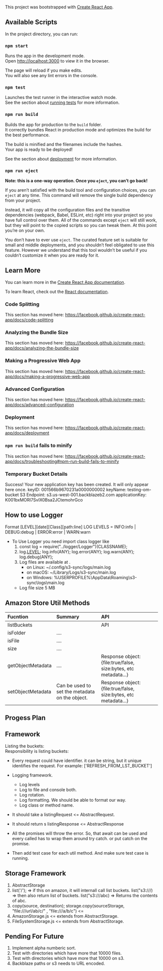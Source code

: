 This project was bootstrapped with [Create React App](https://github.com/facebook/create-react-app).

## Available Scripts

In the project directory, you can run:

### `npm start`

Runs the app in the development mode.<br />
Open [http://localhost:3000](http://localhost:3000) to view it in the browser.

The page will reload if you make edits.<br />
You will also see any lint errors in the console.

### `npm test`

Launches the test runner in the interactive watch mode.<br />
See the section about [running tests](https://facebook.github.io/create-react-app/docs/running-tests) for more information.

### `npm run build`

Builds the app for production to the `build` folder.<br />
It correctly bundles React in production mode and optimizes the build for the best performance.

The build is minified and the filenames include the hashes.<br />
Your app is ready to be deployed!

See the section about [deployment](https://facebook.github.io/create-react-app/docs/deployment) for more information.

### `npm run eject`

**Note: this is a one-way operation. Once you `eject`, you can’t go back!**

If you aren’t satisfied with the build tool and configuration choices, you can `eject` at any time. This command will remove the single build dependency from your project.

Instead, it will copy all the configuration files and the transitive dependencies (webpack, Babel, ESLint, etc) right into your project so you have full control over them. All of the commands except `eject` will still work, but they will point to the copied scripts so you can tweak them. At this point you’re on your own.

You don’t have to ever use `eject`. The curated feature set is suitable for small and middle deployments, and you shouldn’t feel obligated to use this feature. However we understand that this tool wouldn’t be useful if you couldn’t customize it when you are ready for it.

## Learn More

You can learn more in the [Create React App documentation](https://facebook.github.io/create-react-app/docs/getting-started).

To learn React, check out the [React documentation](https://reactjs.org/).

### Code Splitting

This section has moved here: https://facebook.github.io/create-react-app/docs/code-splitting

### Analyzing the Bundle Size

This section has moved here: https://facebook.github.io/create-react-app/docs/analyzing-the-bundle-size

### Making a Progressive Web App

This section has moved here: https://facebook.github.io/create-react-app/docs/making-a-progressive-web-app

### Advanced Configuration

This section has moved here: https://facebook.github.io/create-react-app/docs/advanced-configuration

### Deployment

This section has moved here: https://facebook.github.io/create-react-app/docs/deployment

### `npm run build` fails to minify

This section has moved here: https://facebook.github.io/create-react-app/docs/troubleshooting#npm-run-build-fails-to-minify

### Temporary Bucket Details

Success! Your new application key has been created. It will only appear here once.
keyID: 001566b9670231a0000000002
keyName: testing-om-bucket
S3 Endpoint: s3.us-west-001.backblazeb2.com
applicationKey: K001bxMORI7SvIX0Bsa2JCtemohrGco

## How to use Logger

Format [LEVEL][date][Class][path:line]
LOG LEVELS = INFO:info | DEBUG:debug | ERROR:error | WARN:warn

- To Use Logger you need import class logger like
  1. const log = require("../logger/Logger")(CLASSNAME);
  2. log.[LEVEL](INFOMATION);
     log.info(ANY);
     log.error(ANY);
     log.warn(ANY);
     log.debug(ANY);
  3. Log files are available at .
     - on Linux: ~/.config/s3-sync/logs/main.log
     - on macOS: ~/Library/Logs/s3-sync/main.log
     - on Windows: %USERPROFILE%\AppData\Roaming\s3-sync\logs\main.log
  - Log file size 5 MB

## Amazon Store Util Methods

| Fucntion          | Summary                                        | API                                                             |
| :---------------- | :--------------------------------------------- | :-------------------------------------------------------------- |
| listBuckets       |                                                | API                                                             |
| isFolder          | ....                                           |                                                                 |
| isFile            | ....                                           |                                                                 |
| size              | ....                                           |                                                                 |
| getObjectMetadata | ....                                           | Response object: {file:true/false, size:bytes, etc metadata...} |
| setObjectMetadata | Can be used to set the metadata on the object. | Response object: {file:true/false, size:bytes, etc metadata...} |

## Progess Plan

## Framework

Listing the buckets:  
Responsibility is listing buckets:

- Every request could have identifier. it can be string, but it unique identifies the request. For example: ['REFRESH_FROM_LST_BUCKET']
- Logging framework.

  - Log levels
  - Log to file and console both.
  - Log rotation.
  - Log formatting. We should be able to format our way.
  - Log class or method name.

- It should take a listingRequest <= AbstractRequest.
- It should return s listingResponse <= AbstractResponse
- All the promises will throw the error. So, that await can be used and every called has to wrap them around try catch. or put catch on the promise.
- Then add test case for each util method. And make sure test case is running.

## Storage Framework

1. AbstractStorage
1. list('/'); => if this on amazon, it will internall call list buckets. list("s3:///) => then also return list of buckets. list("s3:///abc) => Returns the contents of abc.
1. copy(source, destination); storage.copy(sourceStorage, "file:///url/ab/c/" , "file:///a/b/c") <=
1. AmazonStorage.js <= extends from AbstractStorage.
1. FileSystemStorage.js <= extends from AbstractStorage.

## Pending For Future

1. Implement alpha numberic sort.
2. Test with directories which have more that 10000 files.
3. Test with directories which have more that 10000 on s3.
4. Backblaze paths or s3 needs to URL encoded.
